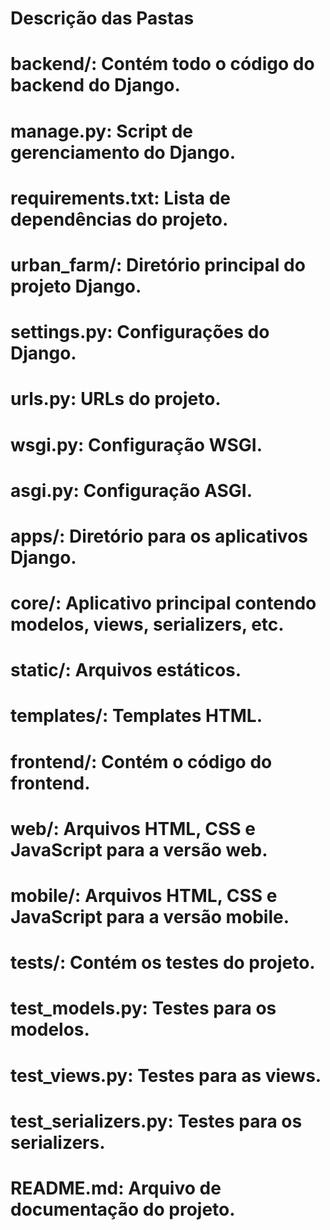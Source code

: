 # Descrição das Pastas
# backend/: Contém todo o código do backend do Django.

# manage.py: Script de gerenciamento do Django.
# requirements.txt: Lista de dependências do projeto.
# urban_farm/: Diretório principal do projeto Django.
# settings.py: Configurações do Django.
# urls.py: URLs do projeto.
# wsgi.py: Configuração WSGI.
# asgi.py: Configuração ASGI.
# apps/: Diretório para os aplicativos Django.
# core/: Aplicativo principal contendo modelos, views, serializers, etc.
# static/: Arquivos estáticos.
# templates/: Templates HTML.
# frontend/: Contém o código do frontend.

# web/: Arquivos HTML, CSS e JavaScript para a versão web.
# mobile/: Arquivos HTML, CSS e JavaScript para a versão mobile.
# tests/: Contém os testes do projeto.

# test_models.py: Testes para os modelos.
# test_views.py: Testes para as views.
# test_serializers.py: Testes para os serializers.
# README.md: Arquivo de documentação do projeto. #
